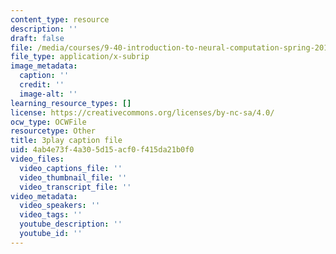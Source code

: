 ```yaml
---
content_type: resource
description: ''
draft: false
file: /media/courses/9-40-introduction-to-neural-computation-spring-2018/4ab4e73f4a305d15acf0f415da21b0f0_N-49t1j-XWY.vtt
file_type: application/x-subrip
image_metadata:
  caption: ''
  credit: ''
  image-alt: ''
learning_resource_types: []
license: https://creativecommons.org/licenses/by-nc-sa/4.0/
ocw_type: OCWFile
resourcetype: Other
title: 3play caption file
uid: 4ab4e73f-4a30-5d15-acf0-f415da21b0f0
video_files:
  video_captions_file: ''
  video_thumbnail_file: ''
  video_transcript_file: ''
video_metadata:
  video_speakers: ''
  video_tags: ''
  youtube_description: ''
  youtube_id: ''
---
```

